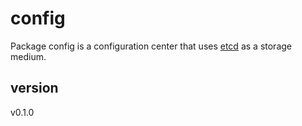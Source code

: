 # config

Package config is a configuration center that uses [etcd](https://github.com/coreos/etcd) as a storage medium.

## version

v0.1.0